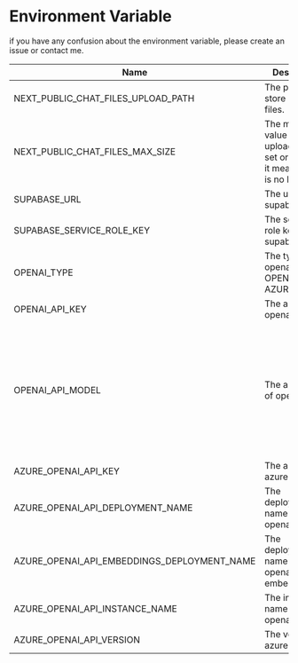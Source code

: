 # Environment Variable

if you have any confusion about the environment variable, please create an issue or contact me.

| Name | Description                                                                            | Default Value | Vercel                                                         |
| ---- |----------------------------------------------------------------------------------------| ------------- |----------------------------------------------------------------|
| NEXT_PUBLIC_CHAT_FILES_UPLOAD_PATH | The path to store uploaded files.                                                      | public/uploads | /tmp                                                           |
| NEXT_PUBLIC_CHAT_FILES_MAX_SIZE | The maximum value for file upload. If not set or set to 0, it means there is no limit. | 0 | 0                                                              |
| SUPABASE_URL | The url of supabase.                                                                   | |                                                                |
| SUPABASE_SERVICE_ROLE_KEY | The service role key of supabase.                                                      | |                                                                |
| OPENAI_TYPE | The type of openai api. OPENAI or AZURE_OPENAI                                         | OPENAI | OPENAI                                                         |
| OPENAI_API_KEY | The api key of openai.                                                                 | |                                                                |
| OPENAI_API_MODEL | The api model of openai.                                                               | | gpt-3.5-turbo / gpt-4 / gpt-3.5-turbo-0613 / gpt-3.5-turbo-16k |
| AZURE_OPENAI_API_KEY | The api key of azure openai.                                                           | |                                                                |
| AZURE_OPENAI_API_DEPLOYMENT_NAME | The deployment name of azure openai.                                                   | |                                                                |
| AZURE_OPENAI_API_EMBEDDINGS_DEPLOYMENT_NAME | The deployment name of azure openai embeddings.                                        | |                                                                |
| AZURE_OPENAI_API_INSTANCE_NAME | The instance name of azure openai.                                                     | |                                                                |
| AZURE_OPENAI_API_VERSION | The version of azure openai.                                                           | 2023-05-15 | 2023-05-15                                                     |
